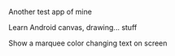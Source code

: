 Another test app of mine

Learn Android canvas, drawing... stuff

Show a marquee color changing text on screen
